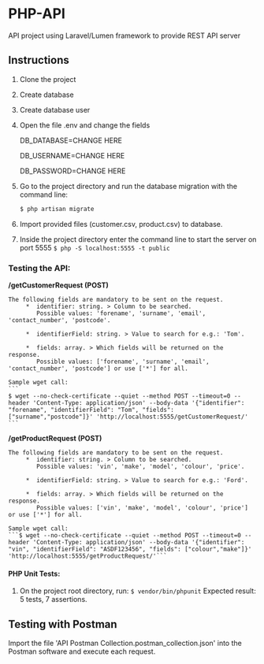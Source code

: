 # PHP-API
API project using Laravel/Lumen framework to provide REST API server

## Instructions

1. Clone the project 

2. Create database

3. Create database user

4. Open the file .env and change the fields 

  	DB_DATABASE=CHANGE HERE
  
  	DB_USERNAME=CHANGE HERE
  
  	DB_PASSWORD=CHANGE HERE
  
  
5. Go to the project directory and run the database migration with the command line: 
	```bash
	$ php artisan migrate
	```

6. Import provided files (customer.csv, product.csv) to database.

7. Inside the project directory enter the command line to start the server on port 5555
  ```$ php -S localhost:5555 -t public```

### Testing the API:

**/getCustomerRequest (POST)**

	The following fields are mandatory to be sent on the request.
		 *  identifier: string. > Column to be searched. 
		 	Possible values: 'forename', 'surname', 'email', 'contact_number', 'postcode'.
		 
		 *  identifierField: string. > Value to search for e.g.: 'Tom'.
		 
		 *  fields: array. > Which fields will be returned on the response. 
		 	Possible values: ['forename', 'surname', 'email', 'contact_number', 'postcode'] or use ['*'] for all.
		 
	Sample wget call: 
	```
	$ wget --no-check-certificate --quiet --method POST --timeout=0 --header 'Content-Type: application/json' --body-data '{"identifier": "forename", "identifierField": "Tom", "fields": ["surname","postcode"]}' 'http://localhost:5555/getCustomerRequest/'
	```
	
	
**/getProductRequest  (POST)**

	The following fields are mandatory to be sent on the request.
		 *  identifier: string. > Column to be searched. 
		 	Possible values: 'vin', 'make', 'model', 'colour', 'price'.
			
		 *  identifierField: string. > Value to search for e.g.: 'Ford'.
		 
		 *  fields: array. > Which fields will be returned on the response. 
		 	Possible values: ['vin', 'make', 'model', 'colour', 'price'] or use ['*'] for all.
		 
	Sample wget call: 
	```$ wget --no-check-certificate --quiet --method POST --timeout=0 --header 'Content-Type: application/json' --body-data '{"identifier": "vin", "identifierField": "ASDF123456", "fields": ["colour","make"]}' 'http://localhost:5555/getProductRequest/'```
	
#### PHP Unit Tests: 
1. On the project root directory, run: 
```$ vendor/bin/phpunit```
Expected result: 5 tests, 7 assertions.

## Testing with Postman
Import the file 'API Postman Collection.postman_collection.json' into the Postman software and execute each request.
